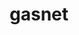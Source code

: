 ---
title: "gasnet"
layout: cache
categories: [package, develop-2024-03-10]
meta: {"versions": ["2023.9.0"], "compilers": ["gcc@=11.4.0", "gcc@=9.4.0", "oneapi@=2024.0.0"], "oss": ["ubuntu20.04", "ubuntu22.04"], "platforms": ["linux"], "targets": ["neoverse_v1", "neoverse_v2", "ppc64le", "x86_64_v3"], "stacks": ["e4s", "e4s-neoverse-v2", "e4s-neoverse_v1", "e4s-oneapi", "e4s-power", "e4s-rocm-external", "root"], "num_specs": 7, "num_specs_by_stack": {"e4s-power": 1, "root": 7, "e4s-neoverse_v1": 1, "e4s-neoverse-v2": 1, "e4s-rocm-external": 2, "e4s": 1, "e4s-oneapi": 1}}
spec_details: [{"hash": "ys2azjjk6u4xvt2s6ca6v2yv26lukifg", "compiler": "gcc@=9.4.0", "versions": ["2023.9.0"], "os": "ubuntu20.04", "platform": "linux", "target": "ppc64le", "variants": ["build_system=generic", "conduits=smp", "~cuda", "~debug", "~level_zero", "~rocm"], "stacks": ["e4s-power", "root"], "size": "-", "tarball": "https://binaries.spack.io/develop-2024-03-10/build_cache/linux-ubuntu20.04-ppc64le/gcc-9.4.0/gasnet-2023.9.0/linux-ubuntu20.04-ppc64le-gcc-9.4.0-gasnet-2023.9.0-ys2azjjk6u4xvt2s6ca6v2yv26lukifg.spack"}, {"hash": "5zws4xhq3hzc47kpturftimesmjcgzvb", "compiler": "gcc@=11.4.0", "versions": ["2023.9.0"], "os": "ubuntu22.04", "platform": "linux", "target": "neoverse_v1", "variants": ["build_system=generic", "conduits=smp", "~cuda", "~debug", "~level_zero", "~rocm"], "stacks": ["e4s-neoverse_v1", "root"], "size": "-", "tarball": "https://binaries.spack.io/develop-2024-03-10/build_cache/linux-ubuntu22.04-neoverse_v1/gcc-11.4.0/gasnet-2023.9.0/linux-ubuntu22.04-neoverse_v1-gcc-11.4.0-gasnet-2023.9.0-5zws4xhq3hzc47kpturftimesmjcgzvb.spack"}, {"hash": "tyh2dqdvs7bnlrpvd4e4oqblqsk5be6r", "compiler": "gcc@=11.4.0", "versions": ["2023.9.0"], "os": "ubuntu22.04", "platform": "linux", "target": "neoverse_v2", "variants": ["build_system=generic", "conduits=smp", "~cuda", "~debug", "~level_zero", "~rocm"], "stacks": ["root", "e4s-neoverse-v2"], "size": "-", "tarball": "https://binaries.spack.io/develop-2024-03-10/build_cache/linux-ubuntu22.04-neoverse_v2/gcc-11.4.0/gasnet-2023.9.0/linux-ubuntu22.04-neoverse_v2-gcc-11.4.0-gasnet-2023.9.0-tyh2dqdvs7bnlrpvd4e4oqblqsk5be6r.spack"}, {"hash": "y74g2sep2yc35wuwvtbhnwviylyaeuxy", "compiler": "gcc@=11.4.0", "versions": ["2023.9.0"], "os": "ubuntu22.04", "platform": "linux", "target": "x86_64_v3", "variants": ["amdgpu_target=gfx90a", "build_system=generic", "conduits=smp", "~cuda", "~debug", "~level_zero", "+rocm"], "stacks": ["e4s-rocm-external", "root"], "size": "-", "tarball": "https://binaries.spack.io/develop-2024-03-10/build_cache/linux-ubuntu22.04-x86_64_v3/gcc-11.4.0/gasnet-2023.9.0/linux-ubuntu22.04-x86_64_v3-gcc-11.4.0-gasnet-2023.9.0-y74g2sep2yc35wuwvtbhnwviylyaeuxy.spack"}, {"hash": "7nciwxsowybhtd552elr27lce6k2m5mt", "compiler": "gcc@=11.4.0", "versions": ["2023.9.0"], "os": "ubuntu22.04", "platform": "linux", "target": "x86_64_v3", "variants": ["amdgpu_target=gfx908", "build_system=generic", "conduits=smp", "~cuda", "~debug", "~level_zero", "+rocm"], "stacks": ["e4s-rocm-external", "root"], "size": "-", "tarball": "https://binaries.spack.io/develop-2024-03-10/build_cache/linux-ubuntu22.04-x86_64_v3/gcc-11.4.0/gasnet-2023.9.0/linux-ubuntu22.04-x86_64_v3-gcc-11.4.0-gasnet-2023.9.0-7nciwxsowybhtd552elr27lce6k2m5mt.spack"}, {"hash": "d3exneuokeptr2n4ix57ca6yvhqeoksq", "compiler": "gcc@=11.4.0", "versions": ["2023.9.0"], "os": "ubuntu22.04", "platform": "linux", "target": "x86_64_v3", "variants": ["build_system=generic", "conduits=smp", "~cuda", "~debug", "~level_zero", "~rocm"], "stacks": ["root", "e4s"], "size": "-", "tarball": "https://binaries.spack.io/develop-2024-03-10/build_cache/linux-ubuntu22.04-x86_64_v3/gcc-11.4.0/gasnet-2023.9.0/linux-ubuntu22.04-x86_64_v3-gcc-11.4.0-gasnet-2023.9.0-d3exneuokeptr2n4ix57ca6yvhqeoksq.spack"}, {"hash": "wwtapdxt45qgtgvdawabxeac7aym7erv", "compiler": "oneapi@=2024.0.0", "versions": ["2023.9.0"], "os": "ubuntu22.04", "platform": "linux", "target": "x86_64_v3", "variants": ["build_system=generic", "conduits=smp", "~cuda", "~debug", "~level_zero", "~rocm"], "stacks": ["root", "e4s-oneapi"], "size": "-", "tarball": "https://binaries.spack.io/develop-2024-03-10/build_cache/linux-ubuntu22.04-x86_64_v3/oneapi-2024.0.0/gasnet-2023.9.0/linux-ubuntu22.04-x86_64_v3-oneapi-2024.0.0-gasnet-2023.9.0-wwtapdxt45qgtgvdawabxeac7aym7erv.spack"}]
---